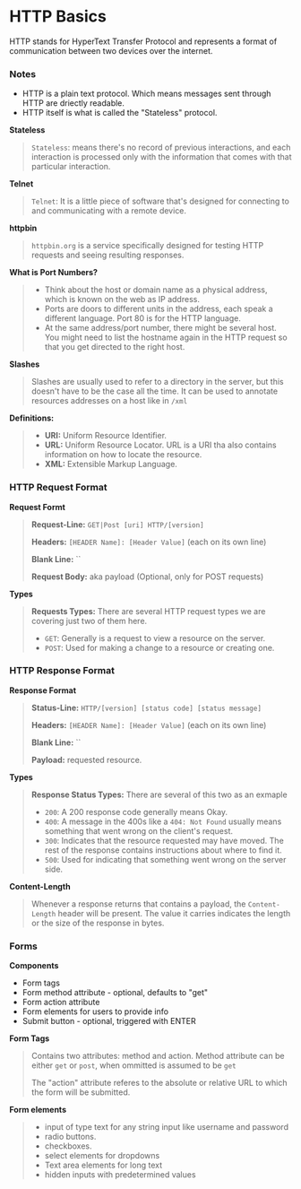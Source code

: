 # HTTP Basics

HTTP stands for HyperText Transfer Protocol and represents a format of communication between two devices over the internet.

### Notes

-   HTTP is a plain text protocol. Which means messages sent through HTTP are driectly readable.
-   HTTP itself is what is called the "Stateless" protocol.

**Stateless**

> `Stateless`: means there's no record of previous interactions, and each interaction is processed only with the information that comes with that particular interaction.

**Telnet**

> `Telnet`: It is a little piece of software that's designed for connecting to and communicating with a remote device.

**httpbin**

> `httpbin.org` is a service specifically designed for testing HTTP requests and seeing resulting responses.

**What is Port Numbers?**

> -   Think about the host or domain name as a physical address, which is known on the web as IP address.
> -   Ports are doors to different units in the address, each speak a different language. Port 80 is for the HTTP language.
> -   At the same address/port number, there might be several host. You might need to list the hostname again in the HTTP request so that you get directed to the right host.

**Slashes**

> Slashes are usually used to refer to a directory in the server, but this doesn't have to be the case all the time. It can be used to annotate resources addresses on a host like in `/xml`

**Definitions:**

> -   **URI:** Uniform Resource Identifier.
> -   **URL:** Uniform Resource Locator. URL is a URI tha also contains information on how to locate the resource.
> -   **XML:** Extensible Markup Language.

### HTTP Request Format

**Request Formt**

> **Request-Line:** `GET|Post [uri] HTTP/[version]`
>
> **Headers:** `[HEADER Name]: [Header Value]` (each on its own line)
>
> **Blank Line:**  ``
>
> **Request Body:** aka payload (Optional, only for POST requests)

**Types**

> **Requests Types:** There are several HTTP request types we are covering just two of them here.
>
> -   `GET`: Generally is a request to view a resource on the server.
> -   `POST`: Used for making a change to a resource or creating one.

### HTTP Response Format

**Response Format**

> **Status-Line:** `HTTP/[version] [status code] [status message]`
>
> **Headers:** `[HEADER Name]: [Header Value]` (each on its own line)
>
> **Blank Line:**  ``
>
> **Payload:** requested resource.

**Types**

> **Response Status Types:** There are several of this two as an exmaple
>
> -   `200`: A 200 response code generally means Okay.
> -   `400`: A message in the 400s like a `404: Not Found` usually means something that went wrong on the client's request.
> -   `300`: Indicates that the resource requested may have moved. The rest of the response contains instructions about where to find it.
> -   `500`: Used for indicating that something went wrong on the server side.

**Content-Length**

>   Whenever a response returns that contains a payload, the `Content-Length` header will be present. The value it carries indicates the length or the size of the response in bytes.

### Forms

**Components**

-   Form tags
-   Form method attribute - optional, defaults to "get"
-   Form action attribute
-   Form elements for users to provide info
-   Submit button - optional, triggered with ENTER

**Form Tags**

> Contains two attributes: method and action.
> Method attribute can be either `get` or `post`, when ommitted is assumed to be `get`
>
> The "action" attribute referes to the absolute or relative URL to which the form will be submitted.

**Form elements**

> -   input of type text for any string input like username and password
> -   radio buttons.
> -   checkboxes.
> -   select elements for dropdowns
> -   Text area elements for long text
> -   hidden inputs with predetermined values
